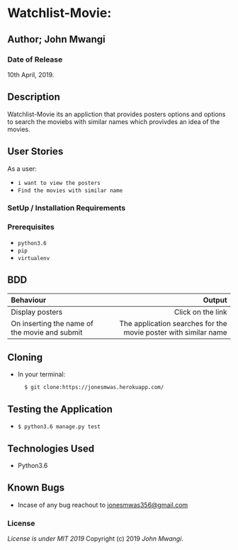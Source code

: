 # Watchlist-Movie:

## Author; John Mwangi

### Date of Release

10th April, 2019.

## Description
Watchlist-Movie its an appliction that provides posters options and options to search the moviebs with similar names which provivdes an idea of the movies.

## User Stories
As a user:

* `i want to view the posters`
* `Find the movies with similar name`


### SetUp / Installation Requirements
### Prerequisites

* `python3.6`
* `pip`
* `virtualenv`

## BDD
| Behaviour | Output |
| :---------------- | ------------------: |
| Display posters|Click on the link|
| On inserting the name of the movie and submit|The application searches for the movie poster with similar name|


## Cloning
* In your terminal:

        $ git clone:https://jonesmwas.herokuapp.com/


## Testing the Application

*  `$ python3.6 manage.py test`

## Technologies Used
* Python3.6

## Known Bugs
* Incase of any bug reachout to jonesmwas356@gmail.com

### License
*License is under MIT 2019*
Copyright (c) 2019 *John Mwangi*.
